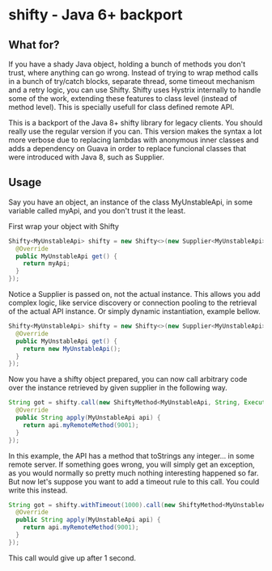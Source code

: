 # shifty - Java 6+ backport

## What for?
If you have a shady Java object, holding a bunch of methods you don't trust, where anything can go wrong. Instead of trying to wrap method calls in a bunch of try/catch blocks, separate thread, some timeout mechanism and a retry logic, you can use Shifty.
Shifty uses Hystrix internally to handle some of the work, extending these features to class level (instead of method level). This is specially usefull for class defined remote API.

This is a backport of the Java 8+ shifty library for legacy clients. You should really use the regular version if you can. This version makes the syntax a lot more verbose due to replacing lambdas with anonymous inner classes and adds a dependency on Guava in order to replace funcional classes that were introduced with Java 8, such as Supplier.

## Usage
Say you have an object, an instance of the class MyUnstableApi, in some variable called myApi, and you don't trust it the least.

First wrap your object with Shifty
```java
Shifty<MyUnstableApi> shifty = new Shifty<>(new Supplier<MyUnstableApi>() {
  @Override
  public MyUnstableApi get() {
	return myApi;
  }
});
```
Notice a Supplier is passed on, not the actual instance. This allows you add complex logic, like service discovery or connection pooling to the retrieval of the actual API instance. Or simply dynamic instantiation, example bellow.
```java
Shifty<MyUnstableApi> shifty = new Shifty<>(new Supplier<MyUnstableApi>() {
  @Override
  public MyUnstableApi get() {
	return new MyUnstableApi();
  }
});
```

Now you have a shifty object prepared, you can now call arbitrary code over the instance retrieved by given supplier in the following way.
```java
String got = shifty.call(new ShiftyMethod<MyUnstableApi, String, ExecutionException>() {
  @Override
  public String apply(MyUnstableApi api) {
	return api.myRemoteMethod(9001);
  }
});
```
In this example, the API has a method that toStrings any integer... in some remote server. If something goes wrong, you will simply get an exception, as you would normally so pretty much nothing interesting happened so far. But now let's suppose you want to add a timeout rule to this call. You could write this instead.
```java
String got = shifty.withTimeout(1000).call(new ShiftyMethod<MyUnstableApi, String, ExecutionException>() {
  @Override
  public String apply(MyUnstableApi api) {
	return api.myRemoteMethod(9001);
  }
});
```
This call would give up after 1 second.

